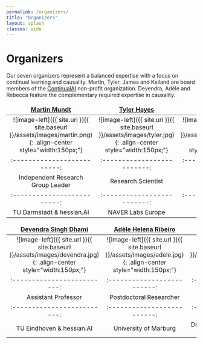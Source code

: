 ```yaml
---
permalink: /organizers/
title: "Organizers"
layout: splash
classes: wide
---
```

 <style type="text/css">
    .image-left {
      display: block;
      margin-left: auto;
      margin-right: auto;
      float: right;
    }
    td, th {
   		border: none!important;
   	} 
   	table th:first-of-type {
    	width: 15%;
	}
	table th:nth-of-type(2) {
    	width: 15%;
	}
	table th:nth-of-type(3) {
    	width: 15%;
	}
	table th:nth-of-type(4) {
    	width: 15%;
	}
	table th:nth-of-type(5) {
    	width: 15%;
	}
	table th:nth-of-type(6) {
    	width: 15%;
	}
 </style>


# Organizers
Our seven organizers represent a balanced expertise with a focus on continual learning and causality. Martin, Tyler, James and Keiland are board members of the [ContinualAI](https://www.continualai.org) non-profit organization. Devendra, Adèle and Rebecca feature the complementary required expertise in causality. 

<a href="http://owll-lab.com">Martin Mundt</a> |  <a href="https://tyler-hayes.github.io">Tyler Hayes</a> | <a href="https://jamessealesmith.github.io">James Smith</a> | <a href="https://www.kwcooper.xyz">Keiland Cooper</a>
:-------------------------:|:-------------------------:|:-------------------------:|:-------------------------: 
![image-left]({{ site.url }}{{ site.baseurl }}/assets/images/martin.png){: .align-center style="width:150px;"}  |  ![image-left]({{ site.url }}{{ site.baseurl }}/assets/images/tyler.jpg){: .align-center style="width:150px;"} | ![image-left]({{ site.url }}{{ site.baseurl }}/assets/images/james.jpg){: .align-center style="width:150px;"} | ![image-left]({{ site.url }}{{ site.baseurl }}/assets/images/keiland.jpg){: .align-center style="width:150px;"}
:-------------------------:|:-------------------------:|:-------------------------:|:-------------------------: 
Independent Research Group Leader  | Research Scientist | PhD Candidate | PhD Candidate
:-------------------------:|:-------------------------:|:-------------------------: 
TU Darmstadt & hessian.AI | NAVER Labs Europe | Georgia Tech | University of California


<a href="https://sites.google.com/view/devendradhami">Devendra Singh Dhami</a> |  <a href="https://adele.github.io">Adèle Helena Ribeiro</a> | <a href="https://www.google.com/url?sa=t&rct=j&q=&esrc=s&source=web&cd=&cad=rja&uact=8&ved=2ahUKEwjeku2ahtqBAxUYI0QIHRzUD0YQFnoECBYQAQ&url=https%3A%2F%2Fde.linkedin.com%2Fin%2Frebecca-herman&usg=AOvVaw01_2afPQu3_DM08kgo1AD2&opi=89978449">Rebecca Herman</a>
:-------------------------:|:-------------------------:|:-------------------------:
![image-left]({{ site.url }}{{ site.baseurl }}/assets/images/devendra.jpg){: .align-center style="width:150px;"}  |  ![image-left]({{ site.url }}{{ site.baseurl }}/assets/images/adele.jpg){: .align-center style="width:150px;"} | ![image-left]({{ site.url }}{{ site.baseurl }}/assets/images/Rebecca.jpeg){: .align-center style="width:150px;"} 
:-------------------------:|:-------------------------:|:-------------------------:
Assistant Professor  | Postdoctoral Researcher | Research Scientist
:-------------------------:|:-------------------------:|:-------------------------: 
TU Eindhoven & hessian.AI | University of Marburg | Deutches Zentrum fur Luft-und Raumfahrt








